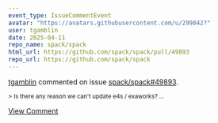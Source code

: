```yaml
---
event_type: IssueCommentEvent
avatar: "https://avatars.githubusercontent.com/u/299842?"
user: tgamblin
date: 2025-04-11
repo_name: spack/spack
html_url: https://github.com/spack/spack/pull/49893
repo_url: https://github.com/spack/spack
---
```


<a href='https://github.com/tgamblin' target='_blank'>tgamblin</a> commented on issue <a href='https://github.com/spack/spack/pull/49893' target='_blank'>spack/spack#49893</a>.

<small>> Is there any reason we can't update e4s / exaworks? ...</small>

<a href='https://github.com/spack/spack/pull/49893' target='_blank'>View Comment</a>